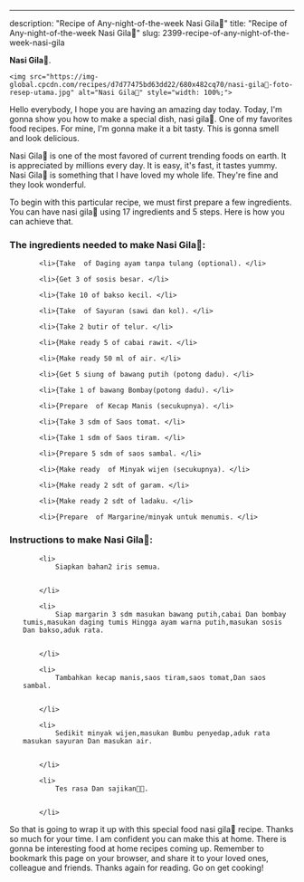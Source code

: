 ---
description: "Recipe of Any-night-of-the-week Nasi Gila🥵"
title: "Recipe of Any-night-of-the-week Nasi Gila🥵"
slug: 2399-recipe-of-any-night-of-the-week-nasi-gila

<p>
	<strong>Nasi Gila🥵</strong>. 
	
</p>
<p>
	
	<img src="https://img-global.cpcdn.com/recipes/d7d77475bd63dd22/680x482cq70/nasi-gila🥵-foto-resep-utama.jpg" alt="Nasi Gila🥵" style="width: 100%;">
	
	
</p>
<p>
	Hello everybody, I hope you are having an amazing day today. Today, I'm gonna show you how to make a special dish, nasi gila🥵. One of my favorites food recipes. For mine, I'm gonna make it a bit tasty. This is gonna smell and look delicious.
</p>
	
<p>
	
</p>
<p>
	Nasi Gila🥵 is one of the most favored of current trending foods on earth. It is appreciated by millions every day. It is easy, it's fast, it tastes yummy. Nasi Gila🥵 is something that I have loved my whole life. They're fine and they look wonderful.
</p>

<p>
To begin with this particular recipe, we must first prepare a few ingredients. You can have nasi gila🥵 using 17 ingredients and 5 steps. Here is how you can achieve that.
</p>

<h3>The ingredients needed to make Nasi Gila🥵:</h3>

<ol>
	
		<li>{Take  of Daging ayam tanpa tulang (optional). </li>
	
		<li>{Get 3 of sosis besar. </li>
	
		<li>{Take 10 of bakso kecil. </li>
	
		<li>{Take  of Sayuran (sawi dan kol). </li>
	
		<li>{Take 2 butir of telur. </li>
	
		<li>{Make ready 5 of cabai rawit. </li>
	
		<li>{Make ready 50 ml of air. </li>
	
		<li>{Get 5 siung of bawang putih (potong dadu). </li>
	
		<li>{Take 1 of bawang Bombay(potong dadu). </li>
	
		<li>{Prepare  of Kecap Manis (secukupnya). </li>
	
		<li>{Take 3 sdm of Saos tomat. </li>
	
		<li>{Take 1 sdm of Saos tiram. </li>
	
		<li>{Prepare 5 sdm of saos sambal. </li>
	
		<li>{Make ready  of Minyak wijen (secukupnya). </li>
	
		<li>{Make ready 2 sdt of garam. </li>
	
		<li>{Make ready 2 sdt of ladaku. </li>
	
		<li>{Prepare  of Margarine/minyak untuk menumis. </li>
	
</ol>
<p>
	
</p>

<h3>Instructions to make Nasi Gila🥵:</h3>

<ol>
	
		<li>
			Siapkan bahan2 iris semua.
			
			
		</li>
	
		<li>
			Siap margarin 3 sdm masukan bawang putih,cabai Dan bombay tumis,masukan daging tumis Hingga ayam warna putih,masukan sosis Dan bakso,aduk rata.
			
			
		</li>
	
		<li>
			Tambahkan kecap manis,saos tiram,saos tomat,Dan saos sambal.
			
			
		</li>
	
		<li>
			Sedikit minyak wijen,masukan Bumbu penyedap,aduk rata masukan sayuran Dan masukan air.
			
			
		</li>
	
		<li>
			Tes rasa Dan sajikan🥵🤤.
			
			
		</li>
	
</ol>

<p>
	
</p>

<p>
	So that is going to wrap it up with this special food nasi gila🥵 recipe. Thanks so much for your time. I am confident you can make this at home. There is gonna be interesting food at home recipes coming up. Remember to bookmark this page on your browser, and share it to your loved ones, colleague and friends. Thanks again for reading. Go on get cooking!
</p>
